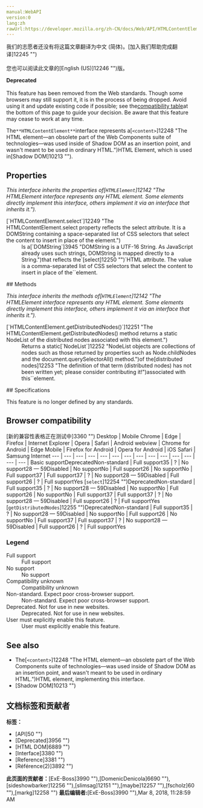 ```yaml
---
manual:WebAPI
version:0
lang:zh
rawUrl:https://developer.mozilla.org/zh-CN/docs/Web/API/HTMLContentElement
---
```




<bdi>我们的志愿者还没有将这篇文章翻译为<bdi>中文 (简体)</bdi>。[加入我们帮助完成翻译]12245 "")<br></br>您也可以阅读此文章的[English (US)]12246 "")版。</bdi>






**Deprecated**<br></br>This feature has been removed from the Web standards. Though some browsers may still support it, it is in the process of being dropped. Avoid using it and update existing code if possible; see the[compatibility table](%2741#Browser_compatibility "")at the bottom of this page to guide your decision. Be aware that this feature may cease to work at any time.




The`**HTMLContentElement**`interface represents a[`<content>`]12248 "The HTML <content> element—an obsolete part of the Web Components suite of technologies—was used inside of Shadow DOM as an insertion point, and wasn't meant to be used in ordinary HTML.")HTML Element, which is used in[Shadow DOM]10213 "").


## Properties<a name="Properties"></a>


<em>This interface inherits the properties of[`HTMLElement`]12142 "The HTMLElement interface represents any HTML element. Some elements directly implement this interface, others implement it via an interface that inherits it.").</em>

<dl><dt>[`HTMLContentElement.select`]12249 "The HTMLContentElement.select property reflects the select attribute. It is a DOMString containing a space-separated list of CSS selectors that select the content to insert in place of the <content> element.")</dt><dd>Is a[`DOMString`]3945 "DOMString is a UTF-16 String. As JavaScript already uses such strings, DOMString is mapped directly to a String.")that reflects the`[select]12250 "")`HTML attribute. The value is a comma-separated list of CSS selectors that select the content to insert in place of the`<content>`element.</dd></dl>
## Methods<a name="Methods"></a>


<em>This interface inherits the methods of[`HTMLElement`]12142 "The HTMLElement interface represents any HTML element. Some elements directly implement this interface, others implement it via an interface that inherits it.").</em>

<dl><dt>[`HTMLContentElement.getDistributedNodes()`]12251 "The HTMLContentElement.getDistributedNodes() method returns a static NodeList of the distributed nodes associated with this <content> element.")</dt><dd>Returns a static[`NodeList`]12252 "NodeList objects are collections of nodes such as those returned by properties such as Node.childNodes and the document.querySelectorAll() method.")of the[distributed nodes]12253 "The definition of that term (distributed nodes) has not been written yet; please consider contributing it!")associated with this`<content>`element.</dd></dl>
## Specifications<a name="Specifications"></a>


This feature is no longer defined by any standards.


## Browser compatibility<a name="Browser_compatibility"></a>
[新的兼容性表格正在测试中<i></i>]3360 "")
<abbr>Desktop<i></i></abbr> | <abbr>Mobile<i></i></abbr> 
<abbr>Chrome<i></i></abbr> | <abbr>Edge<i></i></abbr> | <abbr>Firefox<i></i></abbr> | <abbr>Internet Explorer<i></i></abbr> | <abbr>Opera<i></i></abbr> | <abbr>Safari<i></i></abbr> | <abbr>Android webview<i></i></abbr> | <abbr>Chrome for Android<i></i></abbr> | <abbr>Edge Mobile<i></i></abbr> | <abbr>Firefox for Android<i></i></abbr> | <abbr>Opera for Android<i></i></abbr> | <abbr>iOS Safari<i></i></abbr> | <abbr>Samsung Internet<i></i></abbr> 
 ---  |  ---  |  ---  |  ---  |  ---  |  ---  |  ---  |  ---  |  ---  |  ---  |  ---  |  ---  |  ---  |  ---  | 
Basic support<abbr>Deprecated<i></i></abbr><abbr>Non-standard<i></i></abbr> | <abbr>Full support</abbr>35 | <abbr>?</abbr> | <abbr>No support</abbr>28 — 59<abbr>Disabled<i></i></abbr> | <abbr>No support</abbr>No | <abbr>Full support</abbr>26 | <abbr>No support</abbr>No | <abbr>Full support</abbr>37 | <abbr>Full support</abbr>37 | <abbr>?</abbr> | <abbr>No support</abbr>28 — 59<abbr>Disabled<i></i></abbr> | <abbr>Full support</abbr>26 | <abbr>?</abbr> | <abbr>Full support</abbr>Yes 
[`select`]12254 "")<abbr>Deprecated<i></i></abbr><abbr>Non-standard<i></i></abbr> | <abbr>Full support</abbr>35 | <abbr>?</abbr> | <abbr>No support</abbr>28 — 59<abbr>Disabled<i></i></abbr> | <abbr>No support</abbr>No | <abbr>Full support</abbr>26 | <abbr>No support</abbr>No | <abbr>Full support</abbr>37 | <abbr>Full support</abbr>37 | <abbr>?</abbr> | <abbr>No support</abbr>28 — 59<abbr>Disabled<i></i></abbr> | <abbr>Full support</abbr>26 | <abbr>?</abbr> | <abbr>Full support</abbr>Yes 
[`getDistributedNodes`]12255 "")<abbr>Deprecated<i></i></abbr><abbr>Non-standard<i></i></abbr> | <abbr>Full support</abbr>35 | <abbr>?</abbr> | <abbr>No support</abbr>28 — 59<abbr>Disabled<i></i></abbr> | <abbr>No support</abbr>No | <abbr>Full support</abbr>26 | <abbr>No support</abbr>No | <abbr>Full support</abbr>37 | <abbr>Full support</abbr>37 | <abbr>?</abbr> | <abbr>No support</abbr>28 — 59<abbr>Disabled<i></i></abbr> | <abbr>Full support</abbr>26 | <abbr>?</abbr> | <abbr>Full support</abbr>Yes 


### Legend<a name="Legend"></a>
<dl><dt><abbr>Full support</abbr></dt><dd>Full support</dd><dt><abbr>No support</abbr></dt><dd>No support</dd><dt><abbr>Compatibility unknown</abbr></dt><dd>Compatibility unknown</dd><dt><abbr>Non-standard. Expect poor cross-browser support.<i></i></abbr></dt><dd>Non-standard. Expect poor cross-browser support.</dd><dt><abbr>Deprecated. Not for use in new websites.<i></i></abbr></dt><dd>Deprecated. Not for use in new websites.</dd><dt><abbr>User must explicitly enable this feature.<i></i></abbr></dt><dd>User must explicitly enable this feature.</dd></dl>

## See also<a name="See_also"></a>

* The[`<content>`]12248 "The HTML <content> element—an obsolete part of the Web Components suite of technologies—was used inside of Shadow DOM as an insertion point, and wasn't meant to be used in ordinary HTML.")HTML element, implementing this interface.
* [Shadow DOM]10213 "")
<dl><dt></dt></dl>


## 文档标签和贡献者
**标签：**
* [API]50 "")
* [Deprecated]3956 "")
* [HTML DOM]6889 "")
* [Interface]3380 "")
* [Reference]3381 "")
* [Référence(2)]3892 "")

**此页面的贡献者：**[ExE-Boss]3990 ""),[DomenicDenicola]6690 ""),[sideshowbarker]12256 ""),[slimsag]12151 ""),[maybe]12257 ""),[fscholz]60 ""),[markg]12258 "")
**最后编辑者:**[ExE-Boss]3990 ""),<time>Mar 8, 2018, 11:28:59 AM</time>


